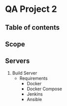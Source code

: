 # QA Project 2
## Table of contents

## Scope


## Servers

1. Build Server
    - Requirements
        - Docker
        - Docker Compose
        - Jenkins
        - Ansible